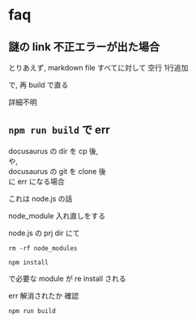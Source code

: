 
# faq


## 謎の link 不正エラーが出た場合

とりあえず,
markdown file すべてに対して 空行 1行追加

で, 再 build で直る

詳細不明


## `npm run build` で err

docusaurus の dir を cp 後,  
や,  
docusaurus の git を clone 後  
に err になる場合

これは node.js の話

node_module 入れ直しをする

node.js の prj dir にて

```
rm -rf node_modules
```

```
npm install
```

で必要な module が re install される

err 解消されたか 確認

```
npm run build
```



